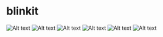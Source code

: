 # blinkit

![Alt text](assets/app_images/1.jpg)
![Alt text](assets/app_images/2.jpg)
![Alt text](assets/app_images/3.jpg)
![Alt text](assets/app_images/4.jpg)
![Alt text](assets/app_images/5.jpg)
![Alt text](assets/app_images/6.jpg)

<!-- A new Flutter project. -->

<!-- ## Getting Started -->

<!-- This project is a starting point for a Flutter application.

A few resources to get you started if this is your first Flutter project:

- [Lab: Write your first Flutter app](https://docs.flutter.dev/get-started/codelab)
- [Cookbook: Useful Flutter samples](https://docs.flutter.dev/cookbook)

For help getting started with Flutter development, view the
[online documentation](https://docs.flutter.dev/), which offers tutorials,
samples, guidance on mobile development, and a full API reference. -->
